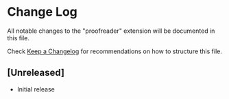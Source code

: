 # Change Log

All notable changes to the "proofreader" extension will be documented in this file.

Check [Keep a Changelog](http://keepachangelog.com/) for recommendations on how to structure this file.

## [Unreleased]

- Initial release